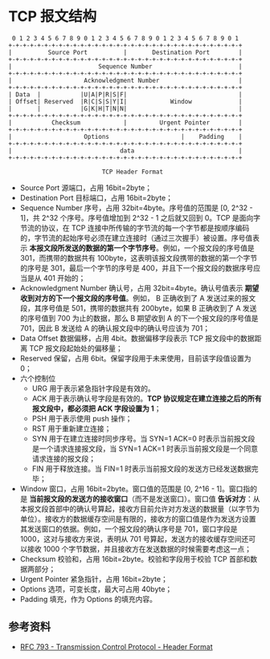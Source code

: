 # TCP 报文结构

```plain text
 0 1 2 3 4 5 6 7 8 9 0 1 2 3 4 5 6 7 8 9 0 1 2 3 4 5 6 7 8 9 0 1
+-+-+-+-+-+-+-+-+-+-+-+-+-+-+-+-+-+-+-+-+-+-+-+-+-+-+-+-+-+-+-+-+
|          Source Port          |       Destination Port        |
+-+-+-+-+-+-+-+-+-+-+-+-+-+-+-+-+-+-+-+-+-+-+-+-+-+-+-+-+-+-+-+-+
|                        Sequence Number                        |
+-+-+-+-+-+-+-+-+-+-+-+-+-+-+-+-+-+-+-+-+-+-+-+-+-+-+-+-+-+-+-+-+
|                    Acknowledgment Number                      |
+-+-+-+-+-+-+-+-+-+-+-+-+-+-+-+-+-+-+-+-+-+-+-+-+-+-+-+-+-+-+-+-+
| Data  |           |U|A|P|R|S|F|                               |
| Offset| Reserved  |R|C|S|S|Y|I|            Window             |
|       |           |G|K|H|T|N|N|                               |
+-+-+-+-+-+-+-+-+-+-+-+-+-+-+-+-+-+-+-+-+-+-+-+-+-+-+-+-+-+-+-+-+
|           Checksum            |         Urgent Pointer        |
+-+-+-+-+-+-+-+-+-+-+-+-+-+-+-+-+-+-+-+-+-+-+-+-+-+-+-+-+-+-+-+-+
|                    Options                    |    Padding    |
+-+-+-+-+-+-+-+-+-+-+-+-+-+-+-+-+-+-+-+-+-+-+-+-+-+-+-+-+-+-+-+-+
|                              data                             |
+-+-+-+-+-+-+-+-+-+-+-+-+-+-+-+-+-+-+-+-+-+-+-+-+-+-+-+-+-+-+-+-+

                          TCP Header Format
```

- Source Port 源端口，占用 16bit=2byte；
- Destination Port 目标端口，占用 16bit=2byte；
- Sequence Number 序号，占用 32bit=4byte。序号值的范围是 [0, 2^32 - 1]，共 2^32 个序号。序号值增加到 2^32 - 1 之后就又回到 0。TCP 是面向字节流的协议，在 TCP 连接中所传输的字节流的每一个字节都是按顺序编码的，字节流的起始序号必须在建立连接时（通过三次握手）被设置。序号值表示 **本报文段所发送的数据的第一个字节序号**。例如，一个报文段的序号值是 301，而携带的数据共有 100byte，这表明该报文段携带的数据的第一个字节的序号是 301，最后一个字节的序号是 400，并且下一个报文段的数据序号应当是从 401 开始的；
- Acknowledgment Number 确认号，占用 32bit=4byte。确认号值表示 **期望收到对方的下一个报文段的序号值**。例如， B 正确收到了 A 发送过来的报文段，其序号值是 501，携带的数据共有 200byte，如果 B 正确收到了 A 发送的序号值到 700 为止的数据，那么 B 期望收到 A 的下一个报文段的序号值是 701，因此 B 发送给 A 的确认报文段中的确认号应该为 701；
- Data Offset 数据偏移，占用 4bit。数据偏移字段表示 TCP 报文段中的数据距离 TCP 报文段起始处的偏移量；
- Reserved 保留，占用 6bit。保留字段用于未来使用，目前该字段值设置为 0；
- 六个控制位
    - URG 用于表示紧急指针字段是有效的。
    - ACK 用于表示确认号字段是有效的。**TCP 协议规定在建立连接之后的所有报文段中，都必须把 ACK 字段设置为 1**；
    - PSH 用于表示使用 push 操作；
    - RST 用于重新建立连接；
    - SYN 用于在建立连接时同步序号。当 SYN=1 ACK=0 时表示当前报文段是一个请求连接报文段，当 SYN=1 ACK=1 时表示当前报文段是一个同意请求连接的报文段；
    - FIN 用于释放连接。当 FIN=1 时表示当前报文段的发送方已经发送数据完毕；
- Window 窗口，占用 16bit=2byte。窗口值的范围是 [0, 2^16 - 1]。窗口指的是 **当前报文段的发送方的接收窗口**（而不是发送窗口）。窗口值 **告诉对方**：从本报文段首部中的确认号算起，接收方目前允许对方发送的数据量（以字节为单位）。接收方的数据缓存空间是有限的，接收方的窗口值是作为发送方设置其发送窗口的依据。例如，一个报文段的确认序号是 701，窗口字段是 1000，这对与接收方来说，表明从 701 号算起，发送方的接收缓存空间还可以接收 1000 个字节数据，并且接收方在发送数据的时候需要考虑这一点；
- Checksum 校验和，占用 16bit=2byte。校验和字段用于校验 TCP 首部和数据两部分；
- Urgent Pointer 紧急指针，占用 16bit=2byte；
- Options 选项，可变长度，最大可占用 40byte；
- Padding 填充，作为 Options 的填充内容。

## 参考资料

- [RFC 793 - Transmission Control Protocol - Header Format](https://tools.ietf.org/html/rfc793#section-3.1)
